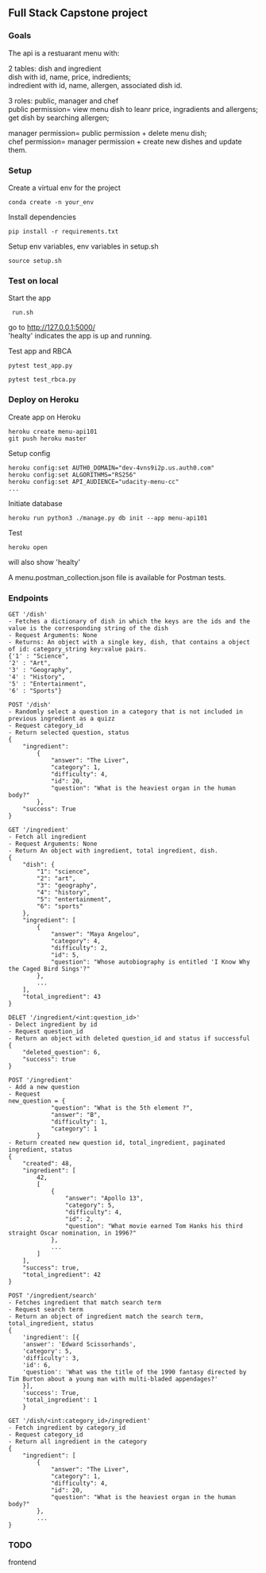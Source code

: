## Full Stack Capstone project

### Goals
The api is a restuarant menu with:  

2 tables: dish and ingredient    
dish with id, name, price, indredients;  
indredient with id, name, allergen, associated dish id.  

3 roles: public, manager and chef  
public permission= view menu dish to leanr price, ingradients and allergens; get dish by searching allergen;  
  
manager permission= public permission + delete menu dish;  
chef permission= manager permission + create new dishes and update them.  


### Setup
Create a virtual env for the project  
```
conda create -n your_env 
```

Install dependencies  
```
pip install -r requirements.txt
```

Setup env variables, env variables in setup.sh    
```
source setup.sh
```

### Test on local
Start the app
```
 run.sh
```
go to  http://127.0.0.1:5000/  
'healty' indicates the app is up and running.  

Test app and RBCA
```
pytest test_app.py

pytest test_rbca.py
```

### Deploy on Heroku
Create app on Heroku
```
heroku create menu-api101
git push heroku master
```

Setup config
```
heroku config:set AUTH0_DOMAIN="dev-4vns9i2p.us.auth0.com"
heroku config:set ALGORITHMS="RS256"
heroku config:set API_AUDIENCE="udacity-menu-cc"
...
```

Initiate database
```
heroku run python3 ./manage.py db init --app menu-api101
```

Test
```
heroku open
```
will also show 'healty'

A menu.postman_collection.json file is available for Postman tests. 

### Endpoints
```
GET '/dish'
- Fetches a dictionary of dish in which the keys are the ids and the value is the corresponding string of the dish
- Request Arguments: None
- Returns: An object with a single key, dish, that contains a object of id: category_string key:value pairs. 
{'1' : "Science",
'2' : "Art",
'3' : "Geography",
'4' : "History",
'5' : "Entertainment",
'6' : "Sports"}

```

```
POST '/dish'
- Randomly select a question in a category that is not included in previous ingredient as a quizz
- Request category_id 
- Return selected question, status
{
    "ingredient": 
        {
            "answer": "The Liver",
            "category": 1,
            "difficulty": 4,
            "id": 20,
            "question": "What is the heaviest organ in the human body?"
        },
    "success": True
}
```

```
GET '/ingredient'
- Fetch all ingredient
- Request Arguments: None
- Return An object with ingredient, total ingredient, dish. 
{
    "dish": {
        "1": "science",
        "2": "art",
        "3": "geography",
        "4": "history",
        "5": "entertainment",
        "6": "sports"
    },
    "ingredient": [
        {
            "answer": "Maya Angelou",
            "category": 4,
            "difficulty": 2,
            "id": 5,
            "question": "Whose autobiography is entitled 'I Know Why the Caged Bird Sings'?"
        },
        ...
    ],
    "total_ingredient": 43
}
```

```
DELET '/ingredient/<int:question_id>'
- Delect ingredient by id
- Request question_id
- Return an object with deleted question_id and status if successful 
{
    "deleted_question": 6,
    "success": true
}
```

```
POST '/ingredient'
- Add a new question
- Request
new_question = {
            "question": "What is the 5th element ?",
            "answer": "B",
            "difficulty": 1,
            "category": 1
        }
- Return created new question id, total_ingredient, paginated ingredient, status
{
    "created": 48,
    "ingredient": [
        42,
        [
            {
                "answer": "Apollo 13",
                "category": 5,
                "difficulty": 4,
                "id": 2,
                "question": "What movie earned Tom Hanks his third straight Oscar nomination, in 1996?"
            },
            ...
        ]
    ],
    "success": true,
    "total_ingredient": 42
}
```

```
POST '/ingredient/search'
- Fetches ingredient that match search term
- Request search term
- Return an object of ingredient match the search term, total_ingredient, status
{
    'ingredient': [{
    'answer': 'Edward Scissorhands', 
    'category': 5, 
    'difficulty': 3, 
    'id': 6, 
    'question': 'What was the title of the 1990 fantasy directed by Tim Burton about a young man with multi-bladed appendages?'
    }], 
    'success': True, 
    'total_ingredient': 1
    }
```

```
GET '/dish/<int:category_id>/ingredient'
- Fetch ingredient by category_id
- Request category_id
- Return all ingredient in the category
{
    "ingredient": [
        {
            "answer": "The Liver",
            "category": 1,
            "difficulty": 4,
            "id": 20,
            "question": "What is the heaviest organ in the human body?"
        },
        ...
}
```


### TODO
frontend  